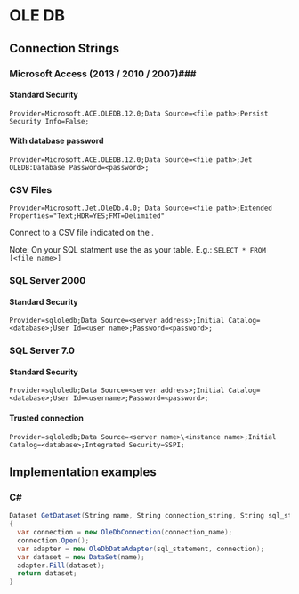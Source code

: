 # OLE DB #

## Connection Strings ##

### Microsoft Access (2013 / 2010 / 2007)###

#### Standard Security ####

````
Provider=Microsoft.ACE.OLEDB.12.0;Data Source=<file path>;Persist Security Info=False;
````

#### With database password ####

````
Provider=Microsoft.ACE.OLEDB.12.0;Data Source=<file path>;Jet OLEDB:Database Password=<password>;
````

### CSV Files ###  

````
Provider=Microsoft.Jet.OleDb.4.0; Data Source=<file path>;Extended Properties="Text;HDR=YES;FMT=Delimited"
````

Connect to a CSV file indicated on the <file path>. 

Note: On your SQL statment use the <file name> as your table. E.g.: `SELECT * FROM [<file name>]`

### SQL Server 2000 ###

#### Standard Security ####

````
Provider=sqloledb;Data Source=<server address>;Initial Catalog=<database>;User Id=<user name>;Password=<password>;
````

### SQL Server 7.0 ###

#### Standard Security ####

````
Provider=sqloledb;Data Source=<server address>;Initial Catalog=<database>;User Id=<username>;Password=<password>;
````

#### Trusted connection ####

````
Provider=sqloledb;Data Source=<server name>\<instance name>;Initial Catalog=<database>;Integrated Security=SSPI;
````

## Implementation examples ##

### C# ###

```csharp
Dataset GetDataset(String name, String connection_string, String sql_statement)
{ 
  var connection = new OleDbConnection(connection_name);
  connection.Open();
  var adapter = new OleDbDataAdapter(sql_statement, connection);
  var dataset = new DataSet(name);
  adapter.Fill(dataset);                    
  return dataset;
}
````
    
